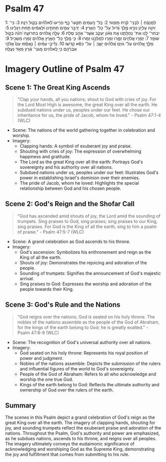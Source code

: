 # Psalm 47
1: לַמְנַצֵּ֬חַ ׀ לִבְנֵי־ קֹ֬רַח מִזְמֽוֹר׃
2: כָּֽל־ הָ֭עַמִּים תִּקְעוּ־ כָ֑ף הָרִ֥יעוּ לֵ֝אלֹהִ֗ים בְּק֣וֹל רִנָּֽה׃
3: כִּֽי־ יְהוָ֣ה עֶלְי֣וֹן נוֹרָ֑א מֶ֥לֶךְ גָּ֝דוֹל עַל־ כָּל־ הָאָֽרֶץ׃
4: יַדְבֵּ֣ר עַמִּ֣ים תַּחְתֵּ֑ינוּ וּ֝לְאֻמִּ֗ים תַּ֣חַת רַגְלֵֽינוּ׃
5: יִבְחַר־ לָ֥נוּ אֶת־ נַחֲלָתֵ֑נוּ אֶ֥ת גְּא֨וֹן יַעֲקֹ֖ב אֲשֶׁר־ אָהֵ֣ב סֶֽלָה׃
6: עָלָ֣ה אֱ֭לֹהִים בִּתְרוּעָ֑ה יְ֝הֹוָ֗ה בְּק֣וֹל שׁוֹפָֽר׃
7: זַמְּר֣וּ אֱלֹהִ֣ים זַמֵּ֑רוּ זַמְּר֖וּ לְמַלְכֵּ֣נוּ זַמֵּֽרוּ׃
8: כִּ֤י מֶ֖לֶךְ כָּל־ הָאָ֥רֶץ אֱלֹהִ֗ים זַמְּר֥וּ מַשְׂכִּֽיל׃
9: מָלַ֣ךְ אֱ֭לֹהִים עַל־ גּוֹיִ֑ם אֱ֝לֹהִ֗ים יָשַׁ֤ב ׀ עַל־ כִּסֵּ֬א קָדְשֽׁוֹ׃
10: נְדִ֘יבֵ֤י עַמִּ֨ים ׀ נֶאֱסָ֗פוּ עַם֮ אֱלֹהֵ֪י אַבְרָ֫הָ֥ם כִּ֣י לֵֽ֭אלֹהִים מָֽגִנֵּי־ אֶ֗רֶץ מְאֹ֣ד נַעֲלָֽה׃

# Imagery Outline of Psalm 47

## Scene 1: The Great King Ascends

> "Clap your hands, all you nations;
    shout to God with cries of joy.
For the Lord Most High is awesome,
    the great King over all the earth.
He subdued nations under us,
    peoples under our feet.
He chose our inheritance for us,
    the pride of Jacob, whom he loved." - Psalm 47:1-4 (WLC)

- Scene: The nations of the world gathering together in celebration and worship.
- Imagery:
  - Clapping hands: A symbol of exuberant joy and praise.
  - Shouting with cries of joy: The expression of overwhelming happiness and gratitude.
  - The Lord as the great King over all the earth: Portrays God's sovereignty and his authority over all nations.
  - Subdued nations under us, peoples under our feet: Illustrates God's power in establishing Israel's dominion over their enemies.
  - The pride of Jacob, whom he loved: Highlights the special relationship between God and his chosen people.

## Scene 2: God's Reign and the Shofar Call

> "God has ascended amid shouts of joy,
    the Lord amid the sounding of trumpets.
Sing praises to God, sing praises;
    sing praises to our King, sing praises.
For God is the King of all the earth;
    sing to him a psalm of praise." - Psalm 47:5-7 (WLC)

- Scene: A grand celebration as God ascends to his throne.
- Imagery:
  - God's ascension: Symbolizes his enthronement and reign as the King of all the earth.
  - Shouts of joy: Demonstrates the rejoicing and adoration of the people.
  - Sounding of trumpets: Signifies the announcement of God's majestic arrival.
  - Sing praises to God: Expresses the worship and adoration of the people towards their King.

## Scene 3: God's Rule and the Nations

> "God reigns over the nations;
    God is seated on his holy throne.
The nobles of the nations assemble
    as the people of the God of Abraham,
for the kings of the earth belong to God;
    he is greatly exalted." - Psalm 47:8-9 (WLC)

- Scene: The recognition of God's universal authority over all nations.
- Imagery:
  - God seated on his holy throne: Represents his royal position of power and judgment.
  - Nobles of the nations assemble: Depicts the submission of the rulers and influential figures of the world to God's sovereignty.
  - People of the God of Abraham: Refers to all who acknowledge and worship the one true God.
  - Kings of the earth belong to God: Reflects the ultimate authority and ownership of God over the rulers of the earth.

## Summary

The scenes in this Psalm depict a grand celebration of God's reign as the great King over all the earth. The imagery of clapping hands, shouting for joy, and sounding trumpets reflect the exuberant praise and adoration of the nations. Throughout the Psalm, God's authority and power are emphasized, as he subdues nations, ascends to his throne, and reigns over all peoples. The imagery ultimately conveys the eudaimonic significance of acknowledging and worshiping God as the Supreme King, demonstrating the joy and fulfillment that comes from submitting to his rule.